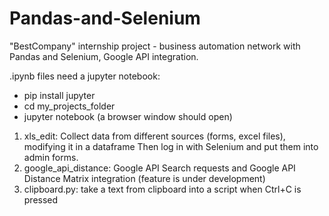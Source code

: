 # Pandas-and-Selenium
"BestCompany" internship project - business automation network with Pandas and Selenium, Google API integration.

.ipynb files need a jupyter notebook:
  * pip install jupyter
  * cd my_projects_folder
  * jupyter notebook (a browser window should open)

1) xls_edit: Collect data from different sources (forms, excel files), modifying it in a dataframe
Then log in with Selenium and put them into admin forms.
2) google_api_distance: Google API Search requests and  Google API Distance Matrix integration (feature is under development)
3) clipboard.py: take a text from clipboard into a script when Ctrl+C is pressed
